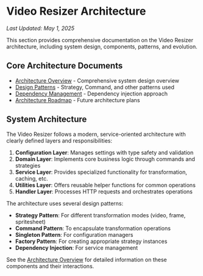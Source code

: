 # Video Resizer Architecture

*Last Updated: May 1, 2025*

This section provides comprehensive documentation on the Video Resizer architecture, including system design, components, patterns, and evolution.

## Core Architecture Documents

- [Architecture Overview](./architecture-overview.md) - Comprehensive system design overview
- [Design Patterns](./design-patterns.md) - Strategy, Command, and other patterns used
- [Dependency Management](./dependency-management.md) - Dependency injection approach
- [Architecture Roadmap](./roadmap.md) - Future architecture plans

## System Architecture

The Video Resizer follows a modern, service-oriented architecture with clearly defined layers and responsibilities:

1. **Configuration Layer**: Manages settings with type safety and validation
2. **Domain Layer**: Implements core business logic through commands and strategies
3. **Service Layer**: Provides specialized functionality for transformation, caching, etc.
4. **Utilities Layer**: Offers reusable helper functions for common operations
5. **Handler Layer**: Processes HTTP requests and orchestrates operations

The architecture uses several design patterns:

- **Strategy Pattern**: For different transformation modes (video, frame, spritesheet)
- **Command Pattern**: To encapsulate transformation operations
- **Singleton Pattern**: For configuration managers
- **Factory Pattern**: For creating appropriate strategy instances
- **Dependency Injection**: For service management

See the [Architecture Overview](./architecture-overview.md) for detailed information on these components and their interactions.